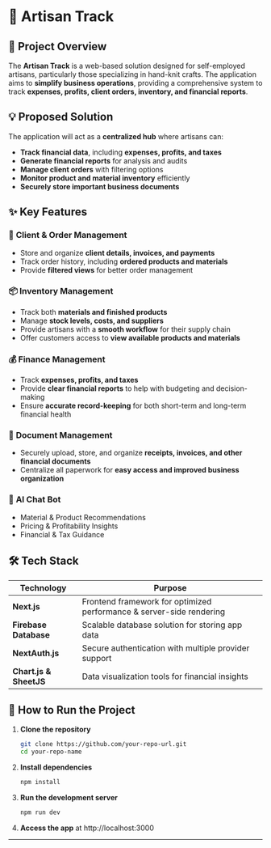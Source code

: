 # 📌 Artisan Track
## 🎯 **Project Overview**  
The **Artisan Track** is a web-based solution designed for self-employed artisans, particularly those specializing in hand-knit crafts. The application aims to **simplify business operations**, providing a comprehensive system to track **expenses, profits, client orders, inventory, and financial reports**.  


## 💡 **Proposed Solution**  
The application will act as a **centralized hub** where artisans can:  
- **Track financial data**, including **expenses, profits, and taxes**  
- **Generate financial reports** for analysis and audits  
- **Manage client orders** with filtering options  
- **Monitor product and material inventory** efficiently  
- **Securely store important business documents**  

## ✨ **Key Features**  

### 🛒 **Client & Order Management**  
- Store and organize **client details, invoices, and payments**  
- Track order history, including **ordered products and materials**  
- Provide **filtered views** for better order management  

### 📦 **Inventory Management**  
- Track both **materials and finished products**  
- Manage **stock levels, costs, and suppliers**  
- Provide artisans with a **smooth workflow** for their supply chain  
- Offer customers access to **view available products and materials**  

### 💰 **Finance Management**  
- Track **expenses, profits, and taxes**  
- Provide **clear financial reports** to help with budgeting and decision-making  
- Ensure **accurate record-keeping** for both short-term and long-term financial health  

### 📑 **Document Management**  
- Securely upload, store, and organize **receipts, invoices, and other financial documents**  
- Centralize all paperwork for **easy access and improved business organization**  

### 🤖 **AI Chat Bot**
- Material & Product Recommendations
- Pricing & Profitability Insights
- Financial & Tax Guidance

## 🛠️ **Tech Stack**  

| **Technology**  | **Purpose**  |  
|----------------|-------------|  
| **Next.js**  | Frontend framework for optimized performance & server-side rendering  |  
| **Firebase Database**  | Scalable database solution for storing app data  |  
| **NextAuth.js**  | Secure authentication with multiple provider support  |  
| **Chart.js & SheetJS**  | Data visualization tools for financial insights  |  

## 🚀 **How to Run the Project**  

1. **Clone the repository**  
   ```bash
   git clone https://github.com/your-repo-url.git
   cd your-repo-name
   ```

2. **Install dependencies**  
   ```bash
   npm install
   ```

3. **Run the development server**  
   ```bash
   npm run dev
   ```

4. **Access the app** at http://localhost:3000

---
